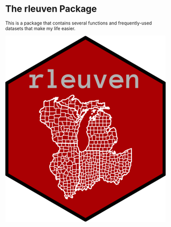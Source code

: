 # The rleuven Package

This is a package that contains several functions and frequently-used datasets that make my life easier.

<p align="center">
  <img width="750" src="icon/hex.png">
</p>

